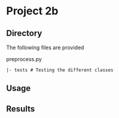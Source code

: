 # Project 2b

## Directory

The following files are provided

preprocess.py

    |- tests # Testing the different classes

## Usage

## Results
